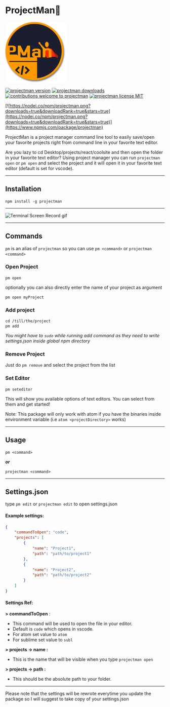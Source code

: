 # ProjectMan🦸

![](/images/logo-192.png)

[![projectman version](https://img.shields.io/npm/v/projectman.svg)](https://www.npmjs.org/package/projectman) [![projectman downloads](https://img.shields.io/npm/dt/projectman.svg)](http://npm-stat.com/charts.html?package=projectman)
[![contributions welcome to projectman](https://img.shields.io/badge/contributions-welcome-brightgreen.svg?style=flat)](https://github.com/saurabhdaware/projectman/issues) [![projectman license MIT](https://img.shields.io/npm/l/projectman.svg)](https://github.com/saurabhdaware/projectman/blob/master/LICENSE)

[![https://nodei.co/npm/projectman.png?downloads=true&downloadRank=true&stars=true](https://nodei.co/npm/projectman.png?downloads=true&downloadRank=true&stars=true)](https://www.npmjs.com/package/projectman)

ProjectMan is a project manager command line tool to easily save/open your favorite projects right from command line in your favorite text editor. 

Are you lazy to cd Desktop/projects/react/coolsite and then open the folder in your favorite text editor? Using project manager you can run `projectman open` or `pm open` and select the project and it will open it in your favorite text editor (default is set for vscode).

---

## Installation
```shell
npm install -g projectman
```
---

![Terminal Screen Record gif](images/terminal.gif)

---
## Commands

`pm` is an alias of `projectman` so you can use `pm <command>` or `projectman <command>`

### Open Project
```shell
pm open
```
optionally you can also directly enter the name of your project as argument 
```shell
pm open myProject
```

### Add project
```shell
cd /till/the/project
pm add
```

*You might have to `sudo` while running add command as they need to write settings.json inside global npm directory*

### Remove Project

Just do `pm remove` and select the project from the list


### Set Editor

```shell
pm seteditor
```

This will show you available options of text editors. You can select from them and get started!

Note: This package will only work with atom if you have the binaries inside environment variable (i.e `atom <projectDirectory>` works)

---

## Usage
```
pm <command>
``` 
***or*** 
```
projectman <command>
``` 

---

## Settings.json
type `pm edit` or `projectman edit` to open settings.json


#### Example settings:
```json
{
    "commandToOpen": "code",
    "projects": [
        {
            "name": "Project1",
            "path": "path/to/project1"
        },
        {
            "name": "Project2",
            "path": "path/to/project2"
        }
    ]
}
```

#### Settings Ref:

**> commandToOpen** :
- This command will be used to open the file in your editor.
- Default is `code` which opens in vscode.
- For atom set value to `atom`
- For sublime set value to `subl`

**> projects -> name :**
- This is the name that will be visible when you type `projectman open`

**> projects -> path :**
- This should be the absolute path to your folder.

---

Please note that the settings will be rewrote everytime you update the package so I will suggest to take copy of your settings.json
